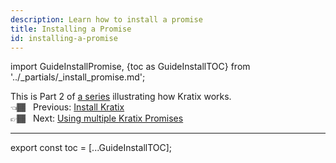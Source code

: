 ```yaml
---
description: Learn how to install a promise
title: Installing a Promise
id: installing-a-promise
---
```

import GuideInstallPromise, {toc as GuideInstallTOC} from '../_partials/_install_promise.md';

This is Part 2 of [a series](intro) illustrating how Kratix works. <br />
👈🏾&nbsp;&nbsp; Previous: [Install Kratix](installing-kratix) <br />
👉🏾&nbsp;&nbsp; Next: [Using multiple Kratix Promises](using-multiple-promises)

<hr />

<GuideInstallPromise />

<!--
    Workaround for ToC of imported content
    See https://github.com/facebook/docusaurus/issues/3915#issuecomment-896193142
-->
export const toc = [...GuideInstallTOC];